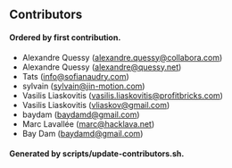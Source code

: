## Contributors

#### Ordered by first contribution.

- Alexandre Quessy (alexandre.quessy@collabora.com)
- Alexandre Quessy (alexandre@quessy.net)
- Tats (info@sofianaudry.com)
- sylvain (sylvain@jin-motion.com)
- Vasilis Liaskovitis (vasilis.liaskovitis@profitbricks.com)
- Vasilis Liaskovitis (vliaskov@gmail.com)
- baydam (baydamd@gmail.com)
- Marc Lavallée (marc@hacklava.net)
- Bay Dam (baydamd@gmail.com)

#### Generated by scripts/update-contributors.sh.
